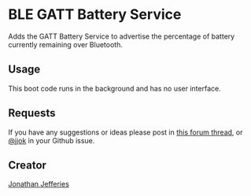 # BLE GATT Battery Service

Adds the GATT Battery Service to advertise the percentage of battery currently remaining over Bluetooth.

## Usage

This boot code runs in the background and has no user interface.

## Requests

If you have any suggestions or ideas please post in [this forum thread](http://forum.espruino.com/conversations/351959/),
or [@jjok](https://github.com/jjok) in your Github issue.

## Creator

[Jonathan Jefferies](https://github.com/jjok)
